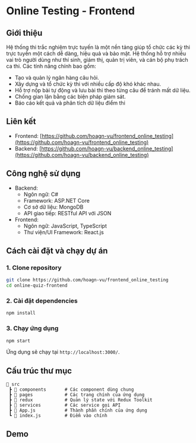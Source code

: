 # Online Testing - Frontend

## Giới thiệu
Hệ thống thi trắc nghiệm trực tuyến là một nền tảng giúp tổ chức các kỳ thi trực tuyến một cách dễ dàng, hiệu quả và bảo mật. Hệ thống hỗ trợ nhiều vai trò người dùng như thí sinh, giám thị, quản trị viên, và cán bộ phụ trách ca thi. Các tính năng chính bao gồm:
- Tạo và quản lý ngân hàng câu hỏi.
- Xây dựng và tổ chức kỳ thi với nhiều cấp độ khó khác nhau.
- Hỗ trợ nộp bài tự động và lưu bài thi theo từng câu để tránh mất dữ liệu.
- Chống gian lận bằng các biện pháp giám sát.
- Báo cáo kết quả và phân tích dữ liệu điểm thi

## Liên kết
- Frontend: [https://github.com/hoagn-vu/frontend_online_testing](https://github.com/hoagn-vu/frontend_online_testing)
- Backend: [https://github.com/hoagn-vu/backend_online_testing](https://github.com/hoagn-vu/backend_online_testing)

## Công nghệ sử dụng
- Backend:
  - Ngôn ngữ: C#
  - Framework: ASP.NET Core
  - Cơ sở dữ liệu: MongoDB
  - API giao tiếp: RESTful API với JSON
- Frontend:
  - Ngôn ngữ: JavaScript, TypeScript
  - Thư viện/UI Framework: React.js

## Cách cài đặt và chạy dự án
### 1. Clone repository
```sh
git clone https://github.com/hoagn-vu/frontend_online_testing
cd online-quiz-frontend
```

### 2. Cài đặt dependencies
```sh
npm install
```

### 3. Chạy ứng dụng
```sh
npm start
```
Ứng dụng sẽ chạy tại `http://localhost:3000/`.

## Cấu trúc thư mục
```
📂 src
 ┣ 📂 components       # Các component dùng chung
 ┣ 📂 pages            # Các trang chính của ứng dụng
 ┣ 📂 redux            # Quản lý state với Redux Toolkit
 ┣ 📂 services         # Các service gọi API
 ┣ 📜 App.js           # Thành phần chính của ứng dụng
 ┗ 📜 index.js         # Điểm vào chính
```

## Demo

